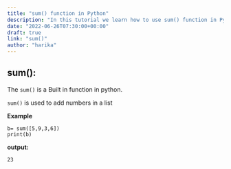 ```yaml
---
title: "sum() function in Python"
description: "In this tutorial we learn how to use sum() function in Python"
date: "2022-06-26T07:30:00+00:00"
draft: true
link: "sum()"
author: "harika"
---
```


## sum():
The `sum()` is a Built in function in python.

`sum()` is used to add numbers in a list

**Example**
```
b= sum([5,9,3,6])
print(b)
```
**output:**
```
23
```
